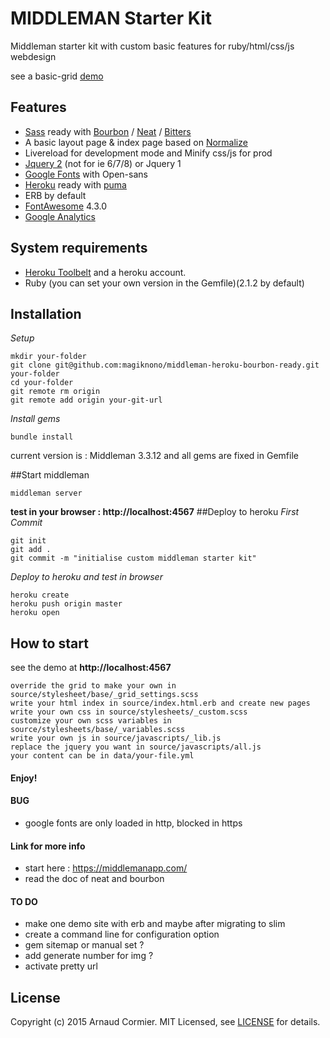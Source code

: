# MIDDLEMAN Starter Kit 
Middleman starter kit with custom basic features for ruby/html/css/js webdesign

see a basic-grid [demo](http://gentle-eyrie-4382.herokuapp.com/)

## Features

 - [Sass](http://sass-lang.com) ready with [Bourbon](http://github.com/thoughtbot/bourbon/) / [Neat](http://github.com/thoughtbot/neat) / [Bitters](http://github.com/thoughtbot/bitters)
 - A basic layout page & index page based on [Normalize](http://github.com/necolas/normalize.css/)
 - Livereload for development mode and Minify css/js for prod
 - [Jquery 2](https://jquery.com/)   (not for ie 6/7/8) or Jquery 1
 - [Google Fonts](https://www.google.com/fonts) with Open-sans
 - [Heroku](http://www.heroku.com) ready with [puma](http://github.com/puma/puma/)
 - ERB by default 
 - [FontAwesome](http://fontawesome.io/) 4.3.0
 - [Google Analytics](http://github.com/danielbayerlein/middleman-google-analytics/)

## System requirements
 - [Heroku Toolbelt](https://toolbelt.heroku.com/) and a heroku account.
 - Ruby (you can set your own version in the Gemfile)(2.1.2 by default)

## Installation
*Setup*
```
mkdir your-folder
git clone git@github.com:magiknono/middleman-heroku-bourbon-ready.git your-folder
cd your-folder
git remote rm origin
git remote add origin your-git-url
```
*Install gems*
```
bundle install
```
current version is : Middleman 3.3.12 and all gems are fixed in Gemfile

##Start middleman
```
middleman server
```
**test in your browser : http://localhost:4567**
##Deploy to heroku
*First Commit*
```
git init
git add .
git commit -m "initialise custom middleman starter kit"
```
*Deploy to heroku and test in browser*
```
heroku create
heroku push origin master
heroku open
```

## How to start
see the demo at **http://localhost:4567**
```
override the grid to make your own in source/stylesheet/base/_grid_settings.scss
write your html index in source/index.html.erb and create new pages
write your own css in source/stylesheets/_custom.scss
customize your own scss variables in source/stylesheets/base/_variables.scss
write your own js in source/javascripts/_lib.js
replace the jquery you want in source/javascripts/all.js
your content can be in data/your-file.yml 
```
#### **Enjoy!**

#### BUG
 - google fonts are only loaded in http, blocked in https 

#### Link for more info

 - start here : https://middlemanapp.com/
 - read the doc of neat and bourbon

#### TO DO

 - make one demo site with erb and maybe after migrating to slim
 - create a command line for configuration option 
 - gem sitemap or manual set ? 
 - add generate number for img  ?
 - activate pretty url

## License

Copyright (c) 2015 Arnaud Cormier. MIT Licensed, see [LICENSE](http://github.com/magiknono/middleman-heroku-bourbon-ready/blob/master/LICENSE.md) for details.
